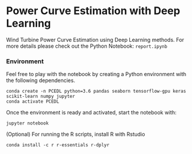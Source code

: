 # Power Curve Estimation with Deep Learning
Wind Turbine Power Curve Estimation using Deep Learning methods. For more details
please check out the Python Notebook: `report.ipynb`

### Environment
Feel free to play with the notebook by creating a Python environment
with the following dependencies.
```
conda create -n PCEDL python=3.6 pandas seaborn tensorflow-gpu keras scikit-learn numpy jupyter
conda activate PCEDL
```
Once the environment is ready and activated, start the notebook with:
```
jupyter notebook
```
(Optional) For running the R scripts, install R with Rstudio
```
conda install -c r r-essentials r-dplyr
```

